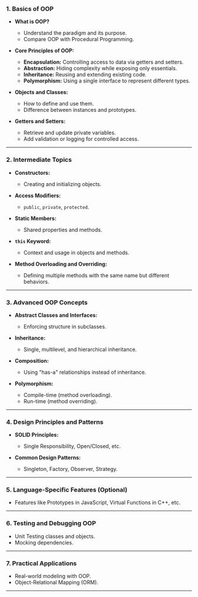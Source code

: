 
### **1. Basics of OOP**
- **What is OOP?**  
  - Understand the paradigm and its purpose.
  - Compare OOP with Procedural Programming.

- **Core Principles of OOP:**  
  - **Encapsulation:** Controlling access to data via getters and setters.  
  - **Abstraction:** Hiding complexity while exposing only essentials.  
  - **Inheritance:** Reusing and extending existing code.  
  - **Polymorphism:** Using a single interface to represent different types.

- **Objects and Classes:**  
  - How to define and use them.
  - Difference between instances and prototypes.

- **Getters and Setters:**  
  - Retrieve and update private variables.  
  - Add validation or logging for controlled access.  

---

### **2. Intermediate Topics**
- **Constructors:**  
  - Creating and initializing objects.

- **Access Modifiers:**  
  - `public`, `private`, `protected`.

- **Static Members:**  
  - Shared properties and methods.

- **`this` Keyword:**  
  - Context and usage in objects and methods.

- **Method Overloading and Overriding:**  
  - Defining multiple methods with the same name but different behaviors.

---

### **3. Advanced OOP Concepts**
- **Abstract Classes and Interfaces:**  
  - Enforcing structure in subclasses.

- **Inheritance:**  
  - Single, multilevel, and hierarchical inheritance.

- **Composition:**  
  - Using "has-a" relationships instead of inheritance.

- **Polymorphism:**  
  - Compile-time (method overloading).  
  - Run-time (method overriding).

---

### **4. Design Principles and Patterns**
- **SOLID Principles:**  
  - Single Responsibility, Open/Closed, etc.

- **Common Design Patterns:**  
  - Singleton, Factory, Observer, Strategy.

---

### **5. Language-Specific Features (Optional)**
- Features like Prototypes in JavaScript, Virtual Functions in C++, etc.

---

### **6. Testing and Debugging OOP**
- Unit Testing classes and objects.
- Mocking dependencies.

---

### **7. Practical Applications**
- Real-world modeling with OOP.
- Object-Relational Mapping (ORM).

---

